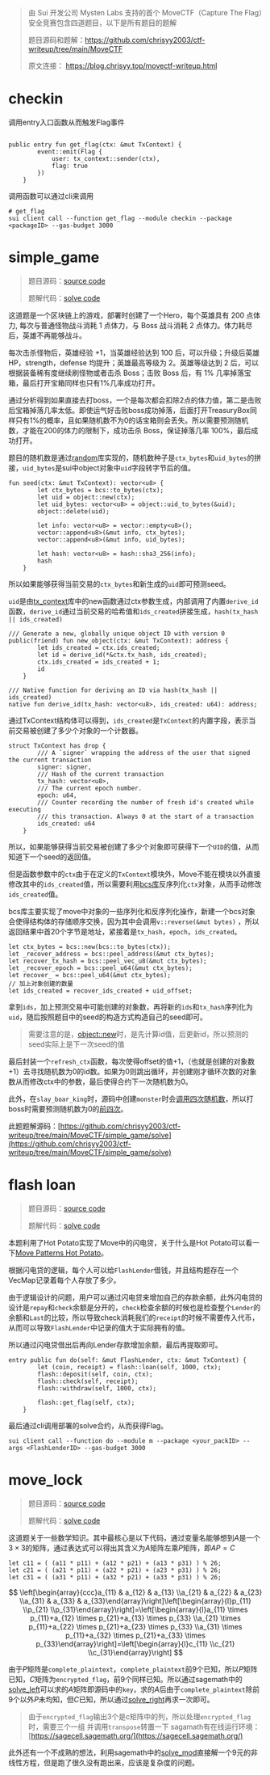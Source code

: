 > 由 Sui 开发公司 Mysten Labs 支持的首个 MoveCTF（Capture The Flag）安全竞赛包含四道题目，以下是所有题目的题解
>
> 题目源码和题解：https://github.com/chrisyy2003/ctf-writeup/tree/main/MoveCTF
>
> 原文连接： https://blog.chrisyy.top/movectf-writeup.html



# checkin

 调用entry入口函数从而触发Flag事件

```move

public entry fun get_flag(ctx: &mut TxContext) {
        event::emit(Flag {
            user: tx_context::sender(ctx),
            flag: true
        })
    }
```

调用函数可以通过cli来调用

```move
# get_flag
sui client call --function get_flag --module checkin --package <packageID> --gas-budget 3000
```

# simple_game

> 题目源码：[source code](https://github.com/chrisyy2003/ctf-writeup/tree/main/MoveCTF/simple_game)
> 
> 
> 题解代码：[solve code](https://github.com/chrisyy2003/ctf-writeup/tree/main/MoveCTF/simple_game/solve)
> 

这道题是一个区块链上的游戏，部署时创建了一个Hero，每个英雄具有 200 点体力, 每次与普通怪物战斗消耗 1 点体力，与 Boss 战斗消耗 2 点体力。体力耗尽后，英雄不再能够战斗。

每次击杀怪物后，英雄经验 +1，当英雄经验达到 100 后，可以升级；升级后英雄 HP，strength，defense 均提升；英雄最高等级为 2。英雄等级达到 2 后，可以根据装备稀有度继续刷怪物或者击杀 Boss；击败 Boss 后，有 1% 几率掉落宝箱，最后打开宝箱同样也只有1%几率成功打开。

通过分析得到如果直接去打boss，一个是每次都会扣除2点的体力值，第二是击败后宝箱掉落几率太低。即使运气好击败boss成功掉落，后面打开TreasuryBox同样只有1%的概率，且如果随机数不为0的话宝箱则会丢失。所以需要预测随机数，才能在200的体力的限制下，成功击杀 Boss，保证掉落几率 100%，最后成功打开。

题目的随机数是通过[random](https://github.com/chrisyy2003/ctf-writeup/blob/main/MoveCTF/simple_game/sources/random.move)库实现的，随机数种子是`ctx_bytes`和`uid_bytes`的拼接，`uid_bytes`是sui中object对象中`uid`字段转字节后的值。

```move
fun seed(ctx: &mut TxContext): vector<u8> {
        let ctx_bytes = bcs::to_bytes(ctx);
        let uid = object::new(ctx);
        let uid_bytes: vector<u8> = object::uid_to_bytes(&uid);
        object::delete(uid);

        let info: vector<u8> = vector::empty<u8>();
        vector::append<u8>(&mut info, ctx_bytes);
        vector::append<u8>(&mut info, uid_bytes);

        let hash: vector<u8> = hash::sha3_256(info);
        hash
    }
```

所以如果能够获得当前交易的`ctx_bytes`和新生成的`uid`即可预测seed。

`uid`是由[tx_context](https://github.com/MystenLabs/sui/blob/devnet-0.15.0/crates/sui-framework/sources/tx_context.move#L53)库中的new函数通过ctx参数生成，内部调用了内置`derive_id`函数，`derive_id`通过当前交易的哈希值和`ids_created`拼接生成，`hash(tx_hash || ids_created)`

```move
/// Generate a new, globally unique object ID with version 0
public(friend) fun new_object(ctx: &mut TxContext): address {
        let ids_created = ctx.ids_created;
        let id = derive_id(*&ctx.tx_hash, ids_created);
        ctx.ids_created = ids_created + 1;
        id
    }

/// Native function for deriving an ID via hash(tx_hash || ids_created)
native fun derive_id(tx_hash: vector<u8>, ids_created: u64): address;
```

通过TxContext结构体可以得到，`ids_created`是`TxContext`的内置字段，表示当前交易被创建了多少个对象的一个计数器。

```move
struct TxContext has drop {
        /// A `signer` wrapping the address of the user that signed the current transaction
        signer: signer,
        /// Hash of the current transaction
        tx_hash: vector<u8>,
        /// The current epoch number.
        epoch: u64,
        /// Counter recording the number of fresh id's created while executing
        /// this transaction. Always 0 at the start of a transaction
        ids_created: u64
    }
```

所以，如果能够获得当前交易被创建了多少个对象即可获得下一个`UID`的值，从而知道下一个seed的返回值。

但是函数参数中的`ctx`由于在定义的`TxContext`模块外，Move不能在模块以外直接修改其中的`ids_created`值，所以需要利用[bcs库](https://github.com/MystenLabs/sui/blob/devnet-0.15.0/crates/sui-framework/sources/bcs.move)反序列化`ctx`对象，从而手动修改`ids_created`值。

bcs库主要实现了move中对象的一些序列化和反序列化操作，新建一个bcs对象会使得结构体的存储顺序交换，因为其中会调用`v::reverse(&mut bytes)` ，所以返回结果中首20个字节是地址，紧接着是`tx_hash`，`epoch`，`ids_created`。

```move
let ctx_bytes = bcs::new(bcs::to_bytes(ctx));
let _recover_address = bcs::peel_address(&mut ctx_bytes);
let recover_tx_hash = bcs::peel_vec_u8(&mut ctx_bytes);
let _recover_epoch = bcs::peel_u64(&mut ctx_bytes);
let recover_ = bcs::peel_u64(&mut ctx_bytes);
// 加上对象创建的数量
let ids_created = recover_ids_created + uid_offset;
```

拿到`ids`，加上预测交易中可能创建的对象数，再将新的`ids`和`tx_hash`序列化为`uid`，随后按照题目中的seed的构造方式构造自己的seed即可。

> 需要注意的是，[object::new](https://github.com/MystenLabs/sui/blob/devnet-0.15.0/crates/sui-framework/sources/tx_context.move#L55-L56)时，是先计算id值，后更新id，所以预测的seed实际上是下一次seed的值
> 

最后封装一个`refresh_ctx`函数，每次使得offset的值+1，（也就是创建的对象数+1）去寻找随机数为0的id数。如果为0则跳出循环，并创建刚才循环次数的对象数从而修改ctx中的参数，最后使得合约下一次随机数为0。

此外，在`slay_boar_king`时，源码中创建`monster`时会[调用四次随机数](https://github.com/chrisyy2003/ctf-writeup/blob/main/MoveCTF/simple_game/sources/adventure.move#L69-L72)，所以打boss时需要预测随机数为0的[前四次](https://github.com/chrisyy2003/ctf-writeup/blob/main/MoveCTF/simple_game/solve/sources/main.move#L20)。

此题题解源码：[https://github.com/chrisyy2003/ctf-writeup/tree/main/MoveCTF/simple_game/solve](https://github.com/chrisyy2003/ctf-writeup/tree/main/MoveCTF/simple_game/solve)

# flash loan

> 题目源码：[source code](https://github.com/chrisyy2003/ctf-writeup/tree/main/MoveCTF/flash_loan)
> 
> 
> 题解代码：[solve code](https://github.com/chrisyy2003/ctf-writeup/tree/main/MoveCTF/flash_loan/solve)
> 

本题利用了Hot Potato实现了Move中的闪电贷，关于什么是Hot Potato可以看一下[Move Patterns Hot Potato](https://blog.chrisyy.top/move-patterns/hot-potato.html)。

根据闪电贷的逻辑，每个人可以给`FlashLender`借钱，并且结构题存在一个VecMap记录着每个人存放了多少。

由于逻辑设计的问题，用户可以通过闪电贷来增加自己的存款余额，此外闪电贷的设计是`repay`和`check`余额是分开的，`check`检查余额的时候也是检查整个`Lender`的余额和`Last`的比较，所以导致check消耗我们的`receipt`的时候不需要传入代币，从而可以导致`FlashLender`中记录的值大于实际拥有的值。

所以通过闪电贷借出后再向Lender存款增加余额，最后再提取即可。

```move
entry public fun do(self: &mut FlashLender, ctx: &mut TxContext) {
        let (coin, receipt) = flash::loan(self, 1000, ctx);
        flash::deposit(self, coin, ctx);
        flash::check(self, receipt);
        flash::withdraw(self, 1000, ctx);

        flash::get_flag(self, ctx);
    }
```

最后通过cli调用部署的solve合约，从而获得Flag。

```move
sui client call --function do --module m --package <your_packID> --args <FlashLenderID> --gas-budget 3000
```

# move_lock

> 题目源码：[source code](https://github.com/chrisyy2003/ctf-writeup/tree/main/MoveCTF/move_lock)
>
>
> 题解代码：[solve code](https://github.com/chrisyy2003/ctf-writeup/blob/main/MoveCTF/move_lock/solve.py)

这道题关于一些数学知识。其中最核心是以下代码，通过变量名能够想到$A$是一个$3\times3$的矩阵，通过表达式可以得出其含义为$A$矩阵左乘$P$矩阵，即$AP=C$

```move
let c11 = ( (a11 * p11) + (a12 * p21) + (a13 * p31) ) % 26;
let c21 = ( (a21 * p11) + (a22 * p21) + (a23 * p31) ) % 26;
let c31 = ( (a31 * p11) + (a32 * p21) + (a33 * p31) ) % 26;
```

$$
\left[\begin{array}{ccc}a_{11} & a_{12} & a_{13} \\a_{21} & a_{22} & a_{23} \\a_{31} & a_{33} & a_{33}\end{array}\right]\left[\begin{array}{l}p_{11} \\p_{21} \\p_{31}\end{array}\right]=\left[\begin{array}{l}a_{11} \times p_{11}+a_{12} \times p_{21}+a_{13} \times p_{33} \\a_{21} \times p_{11}+a_{22} \times p_{21}+a_{23} \times p_{33} \\a_{31} \times p_{11}+a_{32} \times p_{21}+a_{33} \times p_{33}\end{array}\right]=\left[\begin{array}{l}c_{11} \\c_{21} \\c_{31}\end{array}\right]
$$

由于$P$矩阵是`complete_plaintext`，`complete_plaintext`前9个已知，所以$P$矩阵已知，$C$矩阵为`encrypted_flag`，前9个同样已知。所以通过sagemath中的[solve_left](https://doc.sagemath.org/html/en/tutorial/tour_linalg.html#linear-algebra)可以求的$A$矩阵即源码中的`key`，求的$A$后由于`complete_plaintext`除前9个以外$P$未均知，但$C$已知，所以通过[solve_right](https://doc.sagemath.org/html/en/tutorial/tour_linalg.html#linear-algebra)再求一次即可。

> 由于`encrypted_flag`输出3个是c矩阵中的列，所以处理`encrypted_flag`时，需要三个一组
并调用`transpose`转置一下
sagamath有在线运行环境：[https://sagecell.sagemath.org/](https://sagecell.sagemath.org/)
> 

此外还有一个不成熟的想法，利用sagemath中的[solve_mod](https://doc.sagemath.org/html/en/reference/calculus/sage/symbolic/relation.html?highlight=solve_mod)直接解一个9元的非线性方程，但是跑了很久没有跑出来，应该是复杂度的问题。